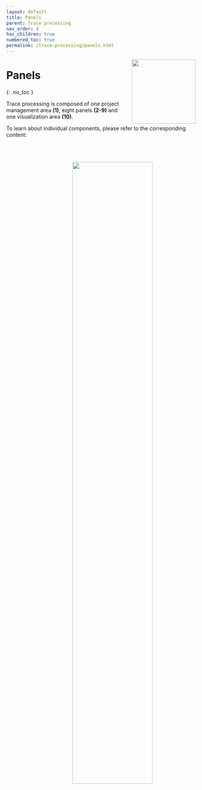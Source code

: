 ```yaml
---
layout: default
title: Panels
parent: Trace processing
nav_order: 4
has_children: true
numbered_toc: true
permalink: /trace-processing/panels.html
---
```


<img src="../assets/images/logos/logo-trace-processing_400px.png" width="170" style="float:right; margin-left: 15px;"/>

# Panels
{: .no_toc }

Trace processing is composed of one project management area **(1)**, eight panels **(2-9)** and one visualization area **(10)**.

To learn about individual components, please refer to the corresponding content:

<a class="plain" href="../assets/images/gui/panel-trace-processing.png"><img src="../assets/images/gui/panel-trace-processing.png"  width="65%" style="float:right; margin-left: 15px; margin-top: 50px;"/></a>